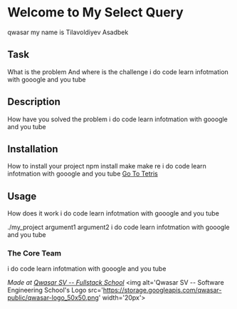# Welcome to My Select Query
qwasar my name is Tilavoldiyev Asadbek

## Task

What is the problem And where is the challenge i do code learn infotmation with gooogle and you tube

## Description

How have you solved the problem i do code learn infotmation with gooogle and you tube

## Installation

How to install your project npm install make make re i do code learn infotmation with gooogle and you tube
  <a href="https://tilavoldiyev-asadbek-tetris.netlify.app/" >Go To Tetris</a>

## Usage

How does it work i do code learn infotmation with gooogle and you tube

./my_project argument1 argument2
i do code learn infotmation with gooogle and you tube

### The Core Team
i do code learn infotmation with gooogle and you tube


<span><i>Made at <a href='https://qwasar.io'>Qwasar SV -- Fullstack School</a></i></span>
<span><img alt='Qwasar SV -- Software Engineering School's Logo src='https://storage.googleapis.com/qwasar-public/qwasar-logo_50x50.png' width='20px'></span>
